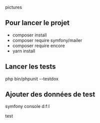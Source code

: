 pictures

## Pour lancer le projet

- composer install
- composer require symfony/mailer
- composer require encore
- yarn install

## Lancer les tests

php bin/phpunit --testdox

## Ajouter des données de test

symfony console d:f:l

test